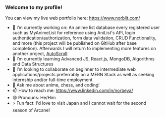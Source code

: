 ### Welcome to my profile!

You can view my live web portfolio here: https://www.norblit.com/

- 🔭 I’m currently working on: An anime list database every registered user such as MyAnimeList for reference using AniList's API, login authentication/authorization, form data validation, CRUD Functionality, and more (this project will be published on GitHub after base completion). Afterwards I will return to implementing more features on another project, [AutoScroll](https://github.com/Norblit/AutoScroll)
- 🌱 I’m currently learning Advanced JS, React.js, MongoDB, Algorithms and Data Structures
- 👯 I’m looking to collaborate on beginner to intermediate web applications/projects preferrably on a MERN Stack as well as seeking internship and/or full-time employment
- 💬 Ask me about anime, chess, and coding!
- 📫 How to reach me: https://www.linkedin.com/in/norbeya/
- 😄 Pronouns: He/Him
- ⚡ Fun fact: I'd love to visit Japan and I cannot wait for the second season of Arcane!

